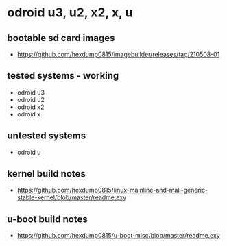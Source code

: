 # odroid u3, u2, x2, x, u

## bootable sd card images

- https://github.com/hexdump0815/imagebuilder/releases/tag/210508-01

## tested systems - working

- odroid u3
- odroid u2
- odroid x2
- odroid x

## untested systems

- odroid u

## kernel build notes

- https://github.com/hexdump0815/linux-mainline-and-mali-generic-stable-kernel/blob/master/readme.exy

## u-boot build notes

- https://github.com/hexdump0815/u-boot-misc/blob/master/readme.exy
